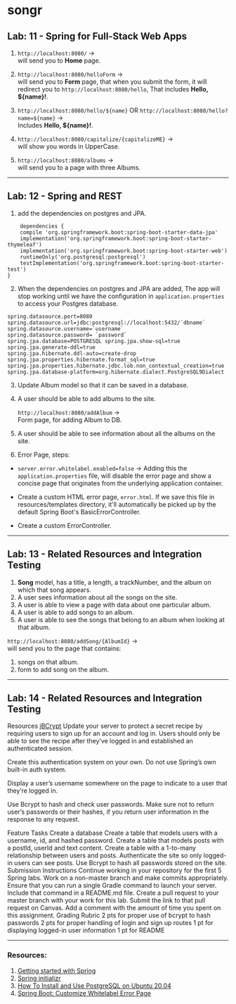 # songr


## Lab: 11 - Spring for Full-Stack Web Apps

1. `http://localhost:8080/` ->   
   will send you to **Home** page.


2. `http://localhost:8080/helloForm` ->   
   will send you to **Form** page, that when you submit the form, it will redirect you to `http://localhost:8080/hello`,
   That includes **Hello, ${name}!**.


3. `http://localhost:8080/hello/${name}` OR
   `http://localhost:8080/hello?name=${name}` ->   
   Includes **Hello, ${name}!**.


4. `http://localhost:8080/capitalize/{capitalizeME}` ->  
   will show you words in UpperCase.


5. `http://localhost:8080/albums` ->  
   will send you to a page with three Albums.
   

---

## Lab: 12 - Spring and REST

1. add the dependencies on postgres and JPA.

```
    dependencies {
	compile 'org.springframework.boot:spring-boot-starter-data-jpa'
	implementation('org.springframework.boot:spring-boot-starter-thymeleaf')
	implementation('org.springframework.boot:spring-boot-starter-web')
	runtimeOnly('org.postgresql:postgresql')
	testImplementation('org.springframework.boot:spring-boot-starter-test')
}
```
  
2. When the dependencies on postgres and JPA are added, The app will stop working until we have the configuration
   in `application.properties` to access your Postgres database.
   
```
spring.datasource.port=8080 spring.datasource.url=jdbc:postgresql://localhost:5432/`dbname`
spring.datasource.username=`username`
spring.datasource.password= `password`
spring.jpa.database=POSTGRESQL spring.jpa.show-sql=true spring.jpa.generate-ddl=true
spring.jpa.hibernate.ddl-auto=create-drop spring.jpa.properties.hibernate.format_sql=true
spring.jpa.properties.hibernate.jdbc.lob.non_contextual_creation=true
spring.jpa.database-platform=org.hibernate.dialect.PostgreSQL9Dialect
   ```
     
3. Update Album model so that it can be saved in a database.
     

4. A user should be able to add albums to the site.

   `http://localhost:8080/addAlbum` ->  
   Form page, for adding Album to DB.
       
 
5. A user should be able to see information about all the albums on the site.


6. Error Page, steps:
- `server.error.whitelabel.enabled=false` ->
  Adding this the `application.properties` file,
  will disable the error page and show a concise page that originates from the underlying application container.
  
- Create a custom HTML error page, `error.html`. 
  If we save this file in resources/templates directory,
  it'll automatically be picked up by the default Spring Boot's BasicErrorController.
  
- Create a custom ErrorController.

---
## Lab: 13 - Related Resources and Integration Testing

1. **Song** model, has a title, a length, a trackNumber, and the album on which that song appears.
2. A user sees information about all the songs on the site.
3. A user is able to view a page with data about one particular album.
4. A user is able to add songs to an album.
5. A user is able to see the songs that belong to an album when looking at that album.

`http://localhost:8080/addSong/{AlbumId}` ->  
   will send you to the page that contains:
1. songs on that album.
2. form to add song on the album.



---
## Lab: 14 - Related Resources and Integration Testing

Resources
[jBCrypt](https://www.mindrot.org/projects/jBCrypt/)
Update your server to protect a secret recipe by requiring users to sign up for an account and log in. Users should only be able to see the recipe after they’ve logged in and established an authenticated session.

Create this authentication system on your own. Do not use Spring’s own built-in auth system.

Display a user’s username somewhere on the page to indicate to a user that they’re logged in.

Use Bcrypt to hash and check user passwords. Make sure not to return user’s passwords or their hashes, if you return user information in the response to any request.

Feature Tasks
Create a database
Create a table that models users with a username, id, and hashed password.
Create a table that models posts with a postId, userId and text content.
Create a table with a 1-to-many relationship between users and posts.
Authenticate the site so only logged-in users can see posts.
Use Bcrypt to hash all passwords stored on the site.
Submission Instructions
Continue working in your repository for the first 5 Spring labs.
Work on a non-master branch and make commits appropriately.
Ensure that you can run a single Gradle command to launch your server. Include that command in a README.md file.
Create a pull request to your master branch with your work for this lab.
Submit the link to that pull request on Canvas. Add a comment with the amount of time you spent on this assignment.
Grading Rubric
2 pts for proper use of bcrypt to hash passwords 2 pts for proper handling of login and sign up routes 1 pt for displaying logged-in user information 1 pt for README

---

### Resources:
1. [Getting started with Spring](https://spring.io/guides/gs/serving-web-content/)
2. [Spring initializr](https://start.spring.io/)
3. [How To Install and Use PostgreSQL on Ubuntu 20.04](https://www.digitalocean.com/community/tutorials/how-to-install-and-use-postgresql-on-ubuntu-20-04)
4. [Spring Boot: Customize Whitelabel Error Page](https://www.baeldung.com/spring-boot-custom-error-page)
